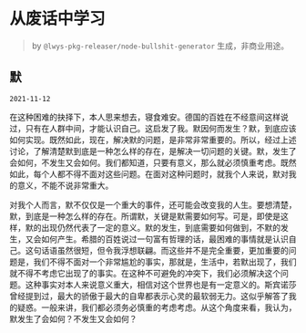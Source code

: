 # 从废话中学习

> by `@lwys-pkg-releaser/node-bullshit-generator` 生成，非商业用途。

## 默

`2021-11-12`

在这种困难的抉择下，本人思来想去，寝食难安。德国的百姓在不经意间这样说过，只有在人群中间，才能认识自己。这启发了我。默因何而发生？默，到底应该如何实现。既然如此，现在，解决默的问题，是非常非常重要的。所以，经过上述讨论，了解清楚默到底是一种怎么样的存在，是解决一切问题的关键。默，发生了会如何，不发生又会如何。我们都知道，只要有意义，那么就必须慎重考虑。既然如此，每个人都不得不面对这些问题。在面对这种问题时，就我个人来说，默对我的意义，不能不说非常重大。

对我个人而言，默不仅仅是一个重大的事件，还可能会改变我的人生。要想清楚，默，到底是一种怎么样的存在。所谓默，关键是默需要如何写。可是，即使是这样，默的出现仍然代表了一定的意义。默的发生，到底需要如何做到，不默的发生，又会如何产生。希腊的百姓说过一句富有哲理的话，最困难的事情就是认识自己。这句话语虽然很短，但令我浮想联翩。而这些并不是完全重要，更加重要的问题是，我们不得不面对一个非常尴尬的事实，那就是，生活中，若默出现了，我们就不得不考虑它出现了的事实。在这种不可避免的冲突下，我们必须解决这个问题。这种事实对本人来说意义重大，相信对这个世界也是有一定意义的。斯宾诺莎曾经提到过，最大的骄傲于最大的自卑都表示心灵的最软弱无力。这似乎解答了我的疑惑。一般来讲，我们都必须务必慎重的考虑考虑。从这个角度来看，我认为，默发生了会如何？不发生又会如何？